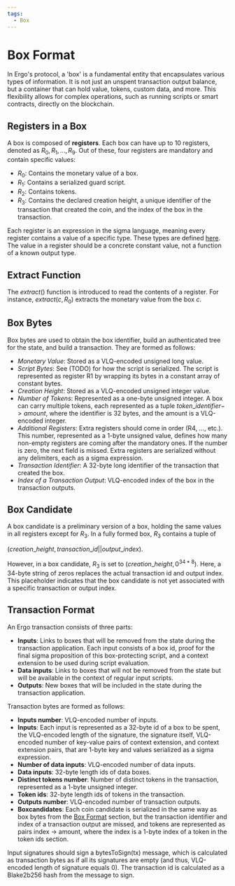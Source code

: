 ```yaml
---
tags:
  - Box
---
```


# Box Format

In Ergo's protocol, a 'box' is a fundamental entity that encapsulates various types of information. It is not just an unspent transaction output balance, but a container that can hold value, tokens, custom data, and more. This flexibility allows for complex operations, such as running scripts or smart contracts, directly on the blockchain.

## Registers in a Box

A box is composed of **registers**. Each box can have up to 10 registers, denoted as $R_0,R_1,...,R_9$. Out of these, four registers are mandatory and contain specific values:

- $R_0$: Contains the monetary value of a box.
- $R_1$: Contains a serialized guard script.
- $R_2$: Contains tokens.
- $R_3$: Contains the declared creation height, a unique identifier of the transaction that created the coin, and the index of the box in the transaction.

Each register is an expression in the sigma language, meaning every register contains a value of a specific type. These types are defined [here](types.md). The value in a register should be a concrete constant value, not a function of a known output type.

## Extract Function

The $extract({})$ function is introduced to read the contents of a register. For instance, $extract({c, R_0})$ extracts the monetary value from the box $c$.

## Box Bytes

Box bytes are used to obtain the box identifier, build an authenticated tree for the state, and build a transaction. They are formed as follows:

- *Monetary Value*: Stored as a VLQ-encoded unsigned long value.
- *Script Bytes*: See (TODO) for how the script is serialized. The script is represented as register R1 by wrapping its bytes in a constant array of constant bytes.
- *Creation Height*: Stored as a VLQ-encoded unsigned integer value.
- *Number of Tokens*: Represented as a one-byte unsigned integer. A box can carry multiple tokens, each represented as a tuple $token\_identifier -> amount$, where the identifier is 32 bytes, and the amount is a VLQ-encoded integer.
- *Additional Registers*: Extra registers should come in order (R4, \..., etc.). This number, represented as a 1-byte unsigned value, defines how many non-empty registers are coming after the mandatory ones. If the number is zero, the next field is missed. Extra registers are serialized without any delimiters, each as a sigma expression.
- *Transaction Identifier*: A 32-byte long identifier of the transaction that created the box.
- *Index of a Transaction Output*: VLQ-encoded index of the box in the transaction outputs.

## Box Candidate

A box candidate is a preliminary version of a box, holding the same values in all registers except for $R_3$. In a fully formed box, $R_3$ contains a tuple of 

$(creation\_height, transaction\_id || output\_index)$. 

However, in a box candidate, $R_3$ is set to $(creation\_height, 0^{34*8})$. Here, a 34-byte string of zeros replaces the actual transaction id and output index. This placeholder indicates that the box candidate is not yet associated with a specific transaction or output index.

## Transaction Format

An Ergo transaction consists of three parts:

- **Inputs**: Links to boxes that will be removed from the state during the transaction application. Each input consists of a box id, proof for the final sigma proposition of this box-protecting script, and a context extension to be used during script evaluation.
- **Data inputs**: Links to boxes that will not be removed from the state but will be available in the context of regular input scripts.
- **Outputs**: New boxes that will be included in the state during the transaction application.

Transaction bytes are formed as follows:

- **Inputs number**: VLQ-encoded number of inputs.
- **Inputs**: Each input is represented as a 32-byte id of a box to be spent, the VLQ-encoded length of the signature, the signature itself, VLQ-encoded number of key-value pairs of context extension, and context extension pairs, that are 1-byte key and values serialized as a sigma expression.
- **Number of data inputs**: VLQ-encoded number of data inputs.
- **Data inputs**: 32-byte length ids of data boxes.
- **Distinct tokens number**: Number of distinct tokens in the transaction, represented as a 1-byte unsigned integer.
- **Token ids**: 32-byte length ids of tokens in the transaction.
- **Outputs number**: VLQ-encoded number of transaction outputs.
- **Boxcandidates**: Each coin candidate is serialized in the same way as box bytes from the [Box Format](#box-format) section, but the transaction identifier and index of a transaction output are missed, and tokens are represented as pairs index -> amount, where the index is a 1-byte index of a token in the token ids section.

Input signatures should sign a bytesToSign(tx) message, which is calculated as transaction bytes as if all its signatures are empty (and thus, VLQ-encoded length of signature equals 0). The transaction id is calculated as a Blake2b256 hash from the message to sign.

